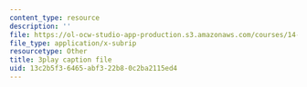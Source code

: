 ```yaml
---
content_type: resource
description: ''
file: https://ol-ocw-studio-app-production.s3.amazonaws.com/courses/14-772-development-economics-macroeconomics-spring-2013/13c2b5f36465abf322b80c2ba2115ed4_0hA7nbRzOy0.srt
file_type: application/x-subrip
resourcetype: Other
title: 3play caption file
uid: 13c2b5f3-6465-abf3-22b8-0c2ba2115ed4
---
```

